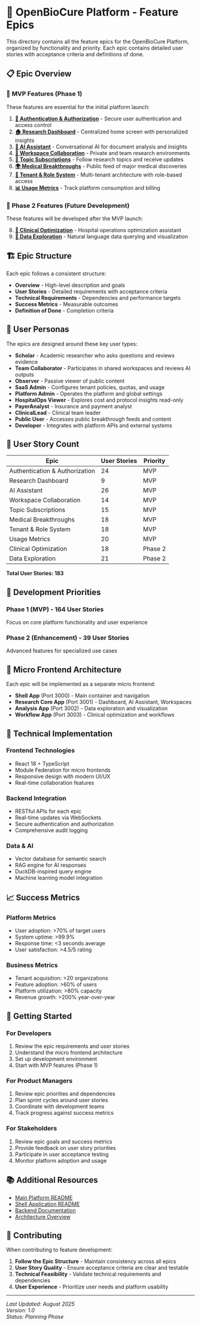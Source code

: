 # 🚀 OpenBioCure Platform - Feature Epics

This directory contains all the feature epics for the OpenBioCure Platform, organized by functionality and priority. Each epic contains detailed user stories with acceptance criteria and definitions of done.

## 📋 Epic Overview

### 🎯 **MVP Features** (Phase 1)
These features are essential for the initial platform launch:

1. **[🔐 Authentication & Authorization](./authentication.md)** - Secure user authentication and access control
2. **[🏠 Research Dashboard](./research-dashboard.md)** - Centralized home screen with personalized insights
3. **[🤖 AI Assistant](./ai-assistant.md)** - Conversational AI for document analysis and insights
4. **[👥 Workspace Collaboration](./workspace-collaboration.md)** - Private and team research environments
5. **[🔔 Topic Subscriptions](./topic-subscriptions.md)** - Follow research topics and receive updates
6. **[🌍 Medical Breakthroughs](./medical-breakthroughs.md)** - Public feed of major medical discoveries
7. **[🏢 Tenant & Role System](./tenant-role-system.md)** - Multi-tenant architecture with role-based access
8. **[📊 Usage Metrics](./usage-metrics.md)** - Track platform consumption and billing

### 🚀 **Phase 2 Features** (Future Development)
These features will be developed after the MVP launch:

8. **[🏥 Clinical Optimization](./clinical-optimization.md)** - Hospital operations optimization assistant
9. **[💬 Data Exploration](./conversational-data-exploration.md)** - Natural language data querying and visualization

## 🏗️ Epic Structure

Each epic follows a consistent structure:

- **Overview** - High-level description and goals
- **User Stories** - Detailed requirements with acceptance criteria
- **Technical Requirements** - Dependencies and performance targets
- **Success Metrics** - Measurable outcomes
- **Definition of Done** - Completion criteria

## 👥 User Personas

The epics are designed around these key user types:

- **Scholar** - Academic researcher who asks questions and reviews evidence
- **Team Collaborator** - Participates in shared workspaces and reviews AI outputs
- **Observer** - Passive viewer of public content
- **SaaS Admin** - Configures tenant policies, quotas, and usage
- **Platform Admin** - Operates the platform and global settings
- **HospitalOps Viewer** - Explores cost and protocol insights read-only
- **PayerAnalyst** - Insurance and payment analyst
- **ClinicalLead** - Clinical team leader
- **Public User** - Accesses public breakthrough feeds and content
- **Developer** - Integrates with platform APIs and external systems

## 🔢 User Story Count

| Epic | User Stories | Priority |
|------|-------------|----------|
| Authentication & Authorization | 24 | MVP |
| Research Dashboard | 9 | MVP |
| AI Assistant | 26 | MVP |
| Workspace Collaboration | 14 | MVP |
| Topic Subscriptions | 15 | MVP |
| Medical Breakthroughs | 18 | MVP |
| Tenant & Role System | 18 | MVP |
| Usage Metrics | 20 | MVP |
| Clinical Optimization | 18 | Phase 2 |
| Data Exploration | 21 | Phase 2 |

**Total User Stories: 183**

## 🎯 Development Priorities

### **Phase 1 (MVP) - 164 User Stories**
Focus on core platform functionality and user experience

### **Phase 2 (Enhancement) - 39 User Stories**
Advanced features for specialized use cases

## 📱 Micro Frontend Architecture

Each epic will be implemented as a separate micro frontend:

- **Shell App** (Port 3000) - Main container and navigation
- **Research Core App** (Port 3001) - Dashboard, AI Assistant, Workspaces
- **Analysis App** (Port 3002) - Data exploration and visualization
- **Workflow App** (Port 3003) - Clinical optimization and workflows

## 🔧 Technical Implementation

### **Frontend Technologies**
- React 18 + TypeScript
- Module Federation for micro frontends
- Responsive design with modern UI/UX
- Real-time collaboration features

### **Backend Integration**
- RESTful APIs for each epic
- Real-time updates via WebSockets
- Secure authentication and authorization
- Comprehensive audit logging

### **Data & AI**
- Vector database for semantic search
- RAG engine for AI responses
- DuckDB-inspired query engine
- Machine learning model integration

## 📈 Success Metrics

### **Platform Metrics**
- User adoption: >70% of target users
- System uptime: >99.9%
- Response time: <3 seconds average
- User satisfaction: >4.5/5 rating

### **Business Metrics**
- Tenant acquisition: >20 organizations
- Feature adoption: >60% of users
- Platform utilization: >80% capacity
- Revenue growth: >200% year-over-year

## 🚀 Getting Started

### **For Developers**
1. Review the epic requirements and user stories
2. Understand the micro frontend architecture
3. Set up development environment
4. Start with MVP features (Phase 1)

### **For Product Managers**
1. Review epic priorities and dependencies
2. Plan sprint cycles around user stories
3. Coordinate with development teams
4. Track progress against success metrics

### **For Stakeholders**
1. Review epic goals and success metrics
2. Provide feedback on user story priorities
3. Participate in user acceptance testing
4. Monitor platform adoption and usage

## 📚 Additional Resources

- [Main Platform README](../README.md)
- [Shell Application README](../app/README.md)
- [Backend Documentation](../../backend/README.md)
- [Architecture Overview](../README.md#architecture-overview)

## 🤝 Contributing

When contributing to feature development:

1. **Follow the Epic Structure** - Maintain consistency across all epics
2. **User Story Quality** - Ensure acceptance criteria are clear and testable
3. **Technical Feasibility** - Validate technical requirements and dependencies
4. **User Experience** - Prioritize user needs and platform usability

---

*Last Updated: August 2025*  
*Version: 1.0*  
*Status: Planning Phase*
